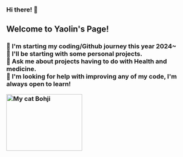 ### Hi there! 👋

<!--
**Medcillin/Medcillin** is a ✨ _special_ ✨ repository because its `README.md` (this file) appears on your GitHub profile.

Here are some ideas to get you started:

- 🔭 I’m currently working on ...
- 🌱 I’m currently learning ...
- 👯 I’m looking to collaborate on ...
- 🤔 I’m looking for help with ...
- 💬 Ask me about ...
- 📫 How to reach me: ...
- 😄 Pronouns: ...
- ⚡ Fun fact: ...
-->

<H2>Welcome to Yaolin's Page!</H2>
<h3>👀 I'm starting my coding/Github journey this year 2024~ <br>
  🌱 I'll be starting with some personal projects.<br>
  🍄 Ask me about projects having to do with Health and medicine. <br>
  🥺 I'm looking for help with improving any of my code, I'm always open to learn!<br>

  <img src="https://imagizer.imageshack.com/img923/7938/jVLmLP.jpg" alt="My cat Bohji" width="200" height="150"></img></h3>
